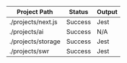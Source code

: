 | Project Path | Status | Output |
| --- | --- | --- | 
| ./projects/next.js | Success | Jest |
| ./projects/ai | Success | N/A |
| ./projects/storage | Success | Jest |
| ./projects/swr | Success | Jest |

